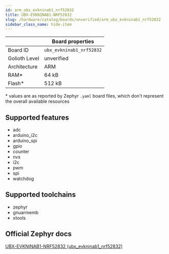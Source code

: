 ```yaml
---
id: arm_ubx_evkninab1_nrf52832
title: UBX-EVKNINAB1-NRF52832
slug: /hardware/catalog/boards/unverified/arm_ubx_evkninab1_nrf52832
sidebar_class_name: hide-item
---
```


[//]: # (This is an auto-generated file, do not edit! Changes to it will be lost upon re-generation)



|                | Board properties     |
| -------------  | -------------------- |
| Board ID       | `ubx_evkninab1_nrf52832` |
| Golioth Level  | unverified       |
| Architecture   | ARM |
| RAM*           | 64 kB |
| Flash*         | 512 kB |

\* values are as reported by Zephyr `.yaml` board files, which don't represent the overall available resources



## Supported features

* adc
* arduino_i2c
* arduino_spi
* gpio
* counter
* nvs
* i2c
* pwm
* spi
* watchdog

## Supported toolchains

* zephyr
* gnuarmemb
* xtools

## Official Zephyr docs

[UBX-EVKNINAB1-NRF52832 (ubx_evkninab1_nrf52832)](https://docs.zephyrproject.org/latest/boards/arm/ubx_evkninab1_nrf52832/doc/index.html)
